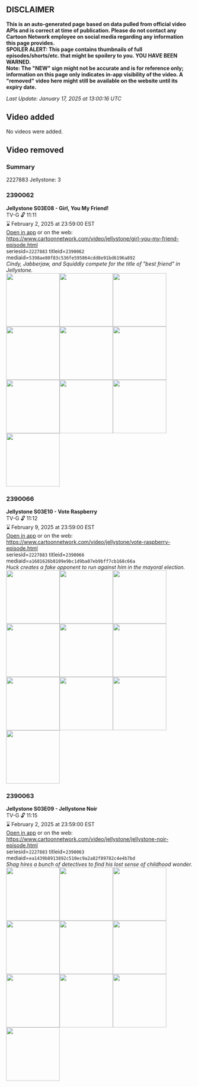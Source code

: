 ## DISCLAIMER
**This is an auto-generated page based on data pulled from official video APIs and is correct at time of publication. Please do not contact any Cartoon Network employee on social media regarding any information this page provides.**  
**SPOILER ALERT: This page contains thumbnails of full episodes/shorts/etc. that might be spoilery to you. YOU HAVE BEEN WARNED.**  
**Note: The "NEW" sign might not be accurate and is for reference only; information on this page only indicates in-app visibility of the video. A "removed" video here might still be available on the website until its expiry date.**  

_Last Update: January 17, 2025 at 13:00:16 UTC_
## Video added
No videos were added.  
## Video removed
### Summary
2227883 Jellystone: 3  
### 2390062
**Jellystone S03E08 - Girl, You My Friend!**  
TV-G 🔓 11:11  
⌛ February 2, 2025 at 23:59:00 EST  
[Open in app](https://cnvideo.sercomkc.org/redirector.html?type=cnapp&seriesid=10000000000&titleid=2390062&mediaid=5398ae80f83c536fe595864cdd8e91bd6196a892) or on the web: https://www.cartoonnetwork.com/video/jellystone/girl-you-my-friend-episode.html  
seriesid=`2227883` titleid=`2390062` mediaid=`5398ae80f83c536fe595864cdd8e91bd6196a892`  
_Cindy, Jabberjaw, and Squiddly compete for the title of "best friend" in Jellystone._  
<a href="https://s3.amazonaws.com/cartoonorchestrator/2390062_001_1280x720.jpg"><img src="https://s3.amazonaws.com/cartoonorchestrator/2390062_001_640x360.jpg" height="144px" /></a><a href="https://s3.amazonaws.com/cartoonorchestrator/2390062_002_1280x720.jpg"><img src="https://s3.amazonaws.com/cartoonorchestrator/2390062_002_640x360.jpg" height="144px" /></a><a href="https://s3.amazonaws.com/cartoonorchestrator/2390062_003_1280x720.jpg"><img src="https://s3.amazonaws.com/cartoonorchestrator/2390062_003_640x360.jpg" height="144px" /></a><a href="https://s3.amazonaws.com/cartoonorchestrator/2390062_004_1280x720.jpg"><img src="https://s3.amazonaws.com/cartoonorchestrator/2390062_004_640x360.jpg" height="144px" /></a><a href="https://s3.amazonaws.com/cartoonorchestrator/2390062_005_1280x720.jpg"><img src="https://s3.amazonaws.com/cartoonorchestrator/2390062_005_640x360.jpg" height="144px" /></a><a href="https://s3.amazonaws.com/cartoonorchestrator/2390062_006_1280x720.jpg"><img src="https://s3.amazonaws.com/cartoonorchestrator/2390062_006_640x360.jpg" height="144px" /></a><a href="https://s3.amazonaws.com/cartoonorchestrator/2390062_007_1280x720.jpg"><img src="https://s3.amazonaws.com/cartoonorchestrator/2390062_007_640x360.jpg" height="144px" /></a><a href="https://s3.amazonaws.com/cartoonorchestrator/2390062_008_1280x720.jpg"><img src="https://s3.amazonaws.com/cartoonorchestrator/2390062_008_640x360.jpg" height="144px" /></a><a href="https://s3.amazonaws.com/cartoonorchestrator/2390062_009_1280x720.jpg"><img src="https://s3.amazonaws.com/cartoonorchestrator/2390062_009_640x360.jpg" height="144px" /></a><a href="https://s3.amazonaws.com/cartoonorchestrator/2390062_010_1280x720.jpg"><img src="https://s3.amazonaws.com/cartoonorchestrator/2390062_010_640x360.jpg" height="144px" /></a>
### 2390066
**Jellystone S03E10 - Vote Raspberry**  
TV-G 🔓 11:12  
⌛ February 9, 2025 at 23:59:00 EST  
[Open in app](https://cnvideo.sercomkc.org/redirector.html?type=cnapp&seriesid=10000000000&titleid=2390066&mediaid=a1681626b8109e9bc1d9ba07eb9bff7cb168c66a) or on the web: https://www.cartoonnetwork.com/video/jellystone/vote-raspberry-episode.html  
seriesid=`2227883` titleid=`2390066` mediaid=`a1681626b8109e9bc1d9ba07eb9bff7cb168c66a`  
_Huck creates a fake opponent to run against him in the mayoral election._  
<a href="https://s3.amazonaws.com/cartoonorchestrator/2390066_001_1280x720.jpg"><img src="https://s3.amazonaws.com/cartoonorchestrator/2390066_001_640x360.jpg" height="144px" /></a><a href="https://s3.amazonaws.com/cartoonorchestrator/2390066_002_1280x720.jpg"><img src="https://s3.amazonaws.com/cartoonorchestrator/2390066_002_640x360.jpg" height="144px" /></a><a href="https://s3.amazonaws.com/cartoonorchestrator/2390066_003_1280x720.jpg"><img src="https://s3.amazonaws.com/cartoonorchestrator/2390066_003_640x360.jpg" height="144px" /></a><a href="https://s3.amazonaws.com/cartoonorchestrator/2390066_004_1280x720.jpg"><img src="https://s3.amazonaws.com/cartoonorchestrator/2390066_004_640x360.jpg" height="144px" /></a><a href="https://s3.amazonaws.com/cartoonorchestrator/2390066_005_1280x720.jpg"><img src="https://s3.amazonaws.com/cartoonorchestrator/2390066_005_640x360.jpg" height="144px" /></a><a href="https://s3.amazonaws.com/cartoonorchestrator/2390066_006_1280x720.jpg"><img src="https://s3.amazonaws.com/cartoonorchestrator/2390066_006_640x360.jpg" height="144px" /></a><a href="https://s3.amazonaws.com/cartoonorchestrator/2390066_007_1280x720.jpg"><img src="https://s3.amazonaws.com/cartoonorchestrator/2390066_007_640x360.jpg" height="144px" /></a><a href="https://s3.amazonaws.com/cartoonorchestrator/2390066_008_1280x720.jpg"><img src="https://s3.amazonaws.com/cartoonorchestrator/2390066_008_640x360.jpg" height="144px" /></a><a href="https://s3.amazonaws.com/cartoonorchestrator/2390066_009_1280x720.jpg"><img src="https://s3.amazonaws.com/cartoonorchestrator/2390066_009_640x360.jpg" height="144px" /></a><a href="https://s3.amazonaws.com/cartoonorchestrator/2390066_010_1280x720.jpg"><img src="https://s3.amazonaws.com/cartoonorchestrator/2390066_010_640x360.jpg" height="144px" /></a>
### 2390063
**Jellystone S03E09 - Jellystone Noir**  
TV-G 🔓 11:15  
⌛ February 2, 2025 at 23:59:00 EST  
[Open in app](https://cnvideo.sercomkc.org/redirector.html?type=cnapp&seriesid=10000000000&titleid=2390063&mediaid=ea1439b8913892c510ec9a2a82f89782c4e4b7bd) or on the web: https://www.cartoonnetwork.com/video/jellystone/jellystone-noir-episode.html  
seriesid=`2227883` titleid=`2390063` mediaid=`ea1439b8913892c510ec9a2a82f89782c4e4b7bd`  
_Shag hires a bunch of detectives to find his lost sense of childhood wonder._  
<a href="https://s3.amazonaws.com/cartoonorchestrator/2390063_001_1280x720.jpg"><img src="https://s3.amazonaws.com/cartoonorchestrator/2390063_001_640x360.jpg" height="144px" /></a><a href="https://s3.amazonaws.com/cartoonorchestrator/2390063_002_1280x720.jpg"><img src="https://s3.amazonaws.com/cartoonorchestrator/2390063_002_640x360.jpg" height="144px" /></a><a href="https://s3.amazonaws.com/cartoonorchestrator/2390063_003_1280x720.jpg"><img src="https://s3.amazonaws.com/cartoonorchestrator/2390063_003_640x360.jpg" height="144px" /></a><a href="https://s3.amazonaws.com/cartoonorchestrator/2390063_004_1280x720.jpg"><img src="https://s3.amazonaws.com/cartoonorchestrator/2390063_004_640x360.jpg" height="144px" /></a><a href="https://s3.amazonaws.com/cartoonorchestrator/2390063_005_1280x720.jpg"><img src="https://s3.amazonaws.com/cartoonorchestrator/2390063_005_640x360.jpg" height="144px" /></a><a href="https://s3.amazonaws.com/cartoonorchestrator/2390063_006_1280x720.jpg"><img src="https://s3.amazonaws.com/cartoonorchestrator/2390063_006_640x360.jpg" height="144px" /></a><a href="https://s3.amazonaws.com/cartoonorchestrator/2390063_007_1280x720.jpg"><img src="https://s3.amazonaws.com/cartoonorchestrator/2390063_007_640x360.jpg" height="144px" /></a><a href="https://s3.amazonaws.com/cartoonorchestrator/2390063_008_1280x720.jpg"><img src="https://s3.amazonaws.com/cartoonorchestrator/2390063_008_640x360.jpg" height="144px" /></a><a href="https://s3.amazonaws.com/cartoonorchestrator/2390063_009_1280x720.jpg"><img src="https://s3.amazonaws.com/cartoonorchestrator/2390063_009_640x360.jpg" height="144px" /></a><a href="https://s3.amazonaws.com/cartoonorchestrator/2390063_010_1280x720.jpg"><img src="https://s3.amazonaws.com/cartoonorchestrator/2390063_010_640x360.jpg" height="144px" /></a>
